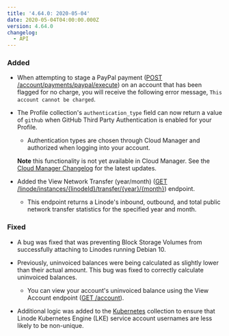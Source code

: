 ```yaml
---
title: '4.64.0: 2020-05-04'
date: 2020-05-04T04:00:00.000Z
version: 4.64.0
changelog:
  - API
---
```


### Added

- When attempting to stage a PayPal payment ([POST /account/payments/paypal/execute](https://www.linode.com/docs/api/account/)) on an account that has been flagged for no charge, you will receive the following error message, `This account cannot be charged`.

- The Profile collection's `authentication_type` field can now return a value of `github` when GitHub Third Party Authentication is enabled for your Profile.

    - Authentication types are chosen through Cloud Manager and authorized when logging into your account.

    **Note** this functionality is not yet available in Cloud Manager. See the [Cloud Manager Changelog](/changelog/cloud-manager/) for the latest updates.

- Added the View Network Transfer (year/month) ([GET /linode/instances/{linodeId}/transfer/{year}/{month}](https://www.linode.com/docs/api/linode-instances/)) endpoint.

  - This endpoint returns a Linode's inbound, outbound, and total public network transfer statistics for the specified year and month.

### Fixed

- A bug was fixed that was preventing Block Storage Volumes from successfully attaching to Linodes running Debian 10.

- Previously, uninvoiced balances were being calculated as slightly lower than their actual amount. This bug was fixed to correctly calculate uninvoiced balances.

    - You can view your account's uninvoiced balance using the View Account endpoint ([GET /account](https://www.linode.com/docs/api/account/)).

- Additional logic was added to the [Kubernetes](https://www.linode.com/docs/api/linode-kubernetes-engine-lke/) collection to ensure that Linode Kubernetes Engine (LKE) service account usernames are less likely to be non-unique.